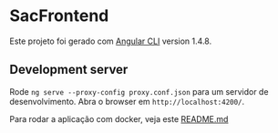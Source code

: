 # SacFrontend

Este projeto foi gerado com [Angular CLI](https://github.com/angular/angular-cli) version 1.4.8.

## Development server

Rode `ng serve --proxy-config proxy.conf.json` para um servidor de desenvolvimento. Abra o browser em `http://localhost:4200/`.

Para rodar a aplicação com docker, veja este [README.md](https://github.com/raphacps/sac-application/blob/master/README.md) 
